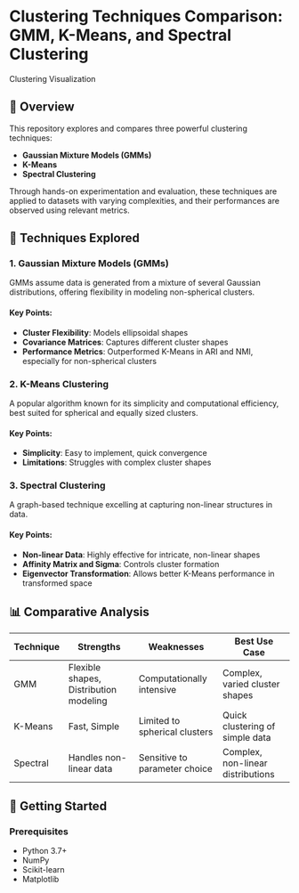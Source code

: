 # Clustering Techniques Comparison: GMM, K-Means, and Spectral Clustering

Clustering Visualization

## 📌 Overview

This repository explores and compares three powerful clustering techniques:
- **Gaussian Mixture Models (GMMs)**
- **K-Means**
- **Spectral Clustering**

Through hands-on experimentation and evaluation, these techniques are applied to datasets with varying complexities, and their performances are observed using relevant metrics.

## 🧠 Techniques Explored

### 1. Gaussian Mixture Models (GMMs)

GMMs assume data is generated from a mixture of several Gaussian distributions, offering flexibility in modeling non-spherical clusters.

#### Key Points:
- **Cluster Flexibility**: Models ellipsoidal shapes
- **Covariance Matrices**: Captures different cluster shapes
- **Performance Metrics**: Outperformed K-Means in ARI and NMI, especially for non-spherical clusters

### 2. K-Means Clustering

A popular algorithm known for its simplicity and computational efficiency, best suited for spherical and equally sized clusters.

#### Key Points:
- **Simplicity**: Easy to implement, quick convergence
- **Limitations**: Struggles with complex cluster shapes

### 3. Spectral Clustering

A graph-based technique excelling at capturing non-linear structures in data.

#### Key Points:
- **Non-linear Data**: Highly effective for intricate, non-linear shapes
- **Affinity Matrix and Sigma**: Controls cluster formation
- **Eigenvector Transformation**: Allows better K-Means performance in transformed space

## 📊 Comparative Analysis

| Technique | Strengths | Weaknesses | Best Use Case |
|-----------|-----------|------------|---------------|
| GMM | Flexible shapes, Distribution modeling | Computationally intensive | Complex, varied cluster shapes |
| K-Means | Fast, Simple | Limited to spherical clusters | Quick clustering of simple data |
| Spectral | Handles non-linear data | Sensitive to parameter choice | Complex, non-linear distributions |

## 🚀 Getting Started

### Prerequisites
- Python 3.7+
- NumPy
- Scikit-learn
- Matplotlib

